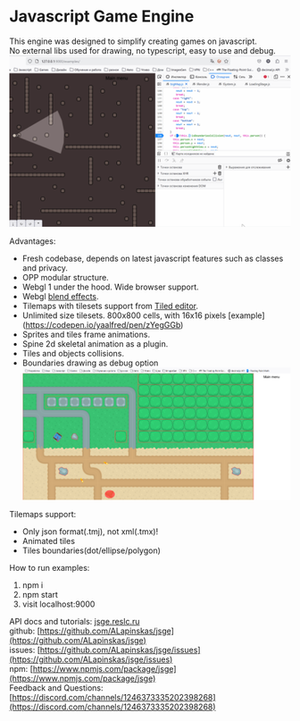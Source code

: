 # Javascript Game Engine

This engine was designed to simplify creating games on javascript. \
No external libs used for drawing, no typescript, easy to use and debug. \
![Alt text](Debug.gif?raw=true "Title")

Advantages:
* Fresh codebase, depends on latest javascript features such as classes and privacy. 
* OPP modular structure.
* Webgl 1 under the hood. Wide browser support.
* Webgl [blend effects](https://developer.mozilla.org/en-US/docs/Web/API/WebGLRenderingContext/blendFunc).
* Tilemaps with tilesets support from [Tiled editor](https://www.mapeditor.org).
* Unlimited size tilesets. 800x800 cells, with 16x16 pixels [example] (https://codepen.io/yaalfred/pen/zYegGGb)
* Sprites and tiles frame animations.
* Spine 2d skeletal animation as a plugin.
* Tiles and objects collisions.
* Boundaries drawing as debug option 
![Boundaries draw](boundaries_draw.png?raw=true "Boundaries draw")

Tilemaps support:
* Only json format(.tmj), not xml(.tmx)!
* Animated tiles
* Tiles boundaries(dot/ellipse/polygon)

How to run examples:
1. npm i
2. npm start
3. visit localhost:9000

API docs and tutorials: [jsge.reslc.ru](https://jsge.reslc.ru) \
github: [https://github.com/ALapinskas/jsge](https://github.com/ALapinskas/jsge) \
issues: [https://github.com/ALapinskas/jsge/issues](https://github.com/ALapinskas/jsge/issues) \
npm: [https://www.npmjs.com/package/jsge](https://www.npmjs.com/package/jsge) \
Feedback and Questions: 
[https://discord.com/channels/1246373335202398268](https://discord.com/channels/1246373335202398268)